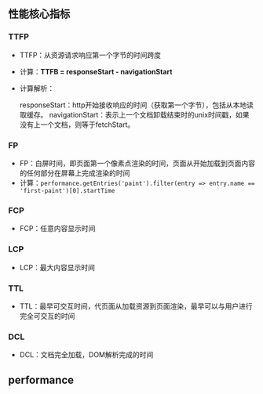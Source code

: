 ## 性能核心指标

### TTFP

- TTFP：从资源请求响应第一个字节的时间跨度

- 计算：**TTFB = responseStart - navigationStart**

- 计算解析：

  responseStart：http开始接收响应的时间（获取第一个字节），包括从本地读取缓存。
  navigationStart：表示上一个文档卸载结束时的unix时间戳，如果没有上一个文档，则等于fetchStart。

### FP

- FP：白屏时间，即页面第一个像素点渲染的时间，页面从开始加载到页面内容的任何部分在屏幕上完成渲染的时间
- 计算：`performance.getEntries('paint').filter(entry => entry.name == 'first-paint')[0].startTime`

### FCP

- FCP：任意内容显示时间

### LCP

- LCP：最大内容显示时间

### TTL

- TTL：最早可交互时间，代页面从加载资源到页面渲染，最早可以与用户进行完全可交互的时间

### DCL

- DCL：文档完全加载，DOM解析完成的时间

## performance

